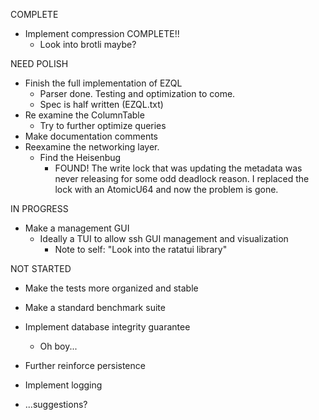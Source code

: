 COMPLETE
- Implement compression     COMPLETE!!
    - Look into brotli maybe?

NEED POLISH
- Finish the full implementation of EZQL
    - Parser done. Testing and optimization to come.
    - Spec is half written (EZQL.txt)
- Re examine the ColumnTable
    - Try to further optimize queries
- Make documentation comments
- Reexamine the networking layer.
    - Find the Heisenbug
        - FOUND! The write lock that was updating the metadata was never releasing for some odd deadlock reason.
        I replaced the lock with an AtomicU64 and now the problem is gone.


IN PROGRESS
- Make a management GUI
    - Ideally a TUI to allow ssh GUI management and visualization
        - Note to self: "Look into the ratatui library"


NOT STARTED
- Make the tests more organized and stable
- Make a standard benchmark suite
- Implement database integrity guarantee
    - Oh boy...
- Further reinforce persistence
- Implement logging


- ...suggestions?